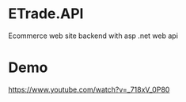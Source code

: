 # ETrade.API
Ecommerce web site backend with asp .net web api
# Demo 
https://www.youtube.com/watch?v=_718xV_0P80

